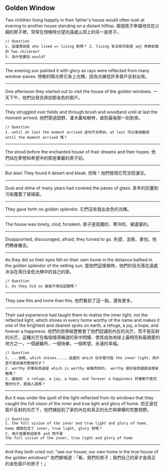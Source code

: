 ## Golden Window

Two children living happily in their father's house would often look at evening to another house standing on a distant hilltop. 兩個孩子幸福地住在父親的房子裡，常常在傍晚時分望向遠處山頂上的另一座房子。  
```
// Question 
1. 這邊應該是 who lived => living 對嗎？ 2. living 有沒有可能是 adj 修飾前面的 Two children?
3. 為什麼要加 would?
```
---
The evening sun painted it with glory as rays were reflected from many window-panes. 傍晚的陽光將它染上光輝，因為光線從許多窗戶反射出來。  

---
One afternoon they started out to visit the house of the golden windows. 一天下午，他們出發去拜訪那金色的窗戶。

---
They struggled over fields and through brush and woodland until at last the moment arrived. 他們穿過田野、灌木叢和樹林，直到最後那一刻到來。
```
// Question
1. until at last the moment arrived 這句不太明白，at last 可以拿掉變成 until the moment arrived 嗎？
``` 

---
The stood before the enchanted house of their dreams and their hopes. 他們站在夢想和希望中的那座華麗的房子前。

---
But alas! They found it desert and bleak. 但唉！他們發現它荒涼而淒涼。  

---
Dust and slime of many years had covered the panes of glass. 多年的灰塵和污垢覆蓋了玻璃窗。

---
They gave forth no golden splendor. 它們沒有發出金色的光輝。  

---
The house was lonely, clod, forsaken. 房子是孤獨的、寒冷的、被遺棄的。  

---
Disappointed, discouraged, afraid, they turned to go. 失望、沮喪、害怕，他們轉身離去。  

---
As they did so their eyes fell on their own home in the distance bathed in the golden splendor of the setting sun. 當他們這樣做時，他們的目光落在遠處沐浴在落日金色光輝中的自己的家。
```
// Question
1. As they did so 後面不用加逗號嗎？
``` 

---
They saw this and more than this. 他們看到了這一點，還有更多。  

---
Their sad experience had taught them to realize the inner light, not the reflected light, which shines in every home worthy of the name and makes it one of the brightest and dearest spots on earth, a refuge, a joy, a hope, and forever a happiness. 他們的悲慘經歷教會了他們認識到內在的光芒，而不是反射的光芒，這種光芒在每個值得稱道的家中閃耀，使其成為地球上最明亮和最親愛的地方之一，一個避難所，一個快樂，一個希望，永遠的幸福。
```
// Question
1. ...省略, which shines....，這邊的 which 似乎是代指 the inner light，為什麼不是前面的整個句子？
2. worthy 好像有說過是 which is worthy 省略而來的， worthy 是形容詞還能這樣省略嗎？
3. 最後的  a refuge, a joy, a hope, and forever a happiness 好像都不是完整的句子，是插入語嗎？
```  

---
But it was under the spell of the light reflected from its windows that they caught the full vision of the inner and true light and glory of home. 但正是在窗戶反射的光芒下，他們捕捉到了家的內在和真正的光芒與榮耀的完整視野。 
```
// Question
1. the full vision of the inner and true light and glory of home.
home 裡面包含了 inner, true light, glory 對嗎？
2. 為什麼要用這麼多 and 而不是 
the full vision of the inner, true light and glory of home
``` 

---
And they both cried out: "see our house; our own home is the true house of the golden windows!" 他們都喊道：「看，我們的房子；我們自己的家才是真正的金色窗戶的房子！」  